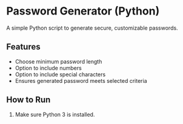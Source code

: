 #  Password Generator (Python)

A simple Python script to generate secure, customizable passwords.

##  Features
- Choose minimum password length
- Option to include numbers
- Option to include special characters
- Ensures generated password meets selected criteria

##  How to Run

1. Make sure Python 3 is installed.